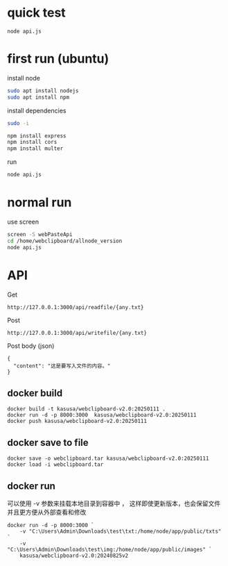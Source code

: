 

# quick test
```
node api.js
```

# first run (ubuntu)

install node
```bash
sudo apt install nodejs
sudo apt install npm
```
install dependencies
```bash
sudo -i

npm install express
npm install cors
npm install multer
```

run
```bash
node api.js
```

# normal run 
use screen
```bash
screen -S webPasteApi
cd /home/webclipboard/allnode_version
node api.js
```

# API
Get
```
http://127.0.0.1:3000/api/readfile/{any.txt}
```


Post
```
http://127.0.0.1:3000/api/writefile/{any.txt}
```
Post body (json)
```
{
  "content": "这是要写入文件的内容。"
}
```

## docker build 
```
docker build -t kasusa/webclipboard-v2.0:20250111 .
docker run -d -p 8000:3000  kasusa/webclipboard-v2.0:20250111
docker push kasusa/webclipboard-v2.0:20250111
```

## docker save to file
```
docker save -o webclipboard.tar kasusa/webclipboard-v2.0:20250111
docker load -i webclipboard.tar
```

## docker run 
可以使用 -v 参数来挂载本地目录到容器中 ， 这样即使更新版本，也会保留文件  
并且更方便从外部查看和修改

```
docker run -d -p 8000:3000 `
    -v "C:\Users\Admin\Downloads\test\txt:/home/node/app/public/txts" `
    -v "C:\Users\Admin\Downloads\test\img:/home/node/app/public/images" `
    kasusa/webclipboard-v2.0:20240825v2
```
